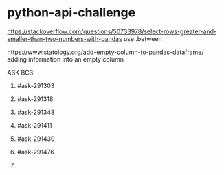 # python-api-challenge

https://stackoverflow.com/questions/50733978/select-rows-greater-and-smaller-than-two-numbers-with-pandas
use .between

https://www.statology.org/add-empty-column-to-pandas-dataframe/
adding information into an empty column

ASK BCS: 
1. #ask-291303
2. #ask-291318
3. #ask-291348
4. #ask-291411
5. #ask-291430
6. #ask-291476

7. 
